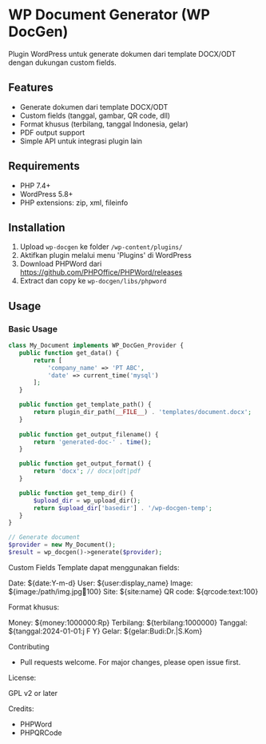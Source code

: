 # WP Document Generator (WP DocGen)

Plugin WordPress untuk generate dokumen dari template DOCX/ODT dengan dukungan custom fields.

## Features

- Generate dokumen dari template DOCX/ODT
- Custom fields (tanggal, gambar, QR code, dll)
- Format khusus (terbilang, tanggal Indonesia, gelar) 
- PDF output support
- Simple API untuk integrasi plugin lain

## Requirements

- PHP 7.4+ 
- WordPress 5.8+
- PHP extensions: zip, xml, fileinfo

## Installation

1. Upload `wp-docgen` ke folder `/wp-content/plugins/`
2. Aktifkan plugin melalui menu 'Plugins' di WordPress
3. Download PHPWord dari https://github.com/PHPOffice/PHPWord/releases
4. Extract dan copy ke `wp-docgen/libs/phpword`

## Usage

### Basic Usage

```php
class My_Document implements WP_DocGen_Provider {
   public function get_data() {
       return [
           'company_name' => 'PT ABC',
           'date' => current_time('mysql')
       ];
   }

   public function get_template_path() {
       return plugin_dir_path(__FILE__) . 'templates/document.docx';
   }
   
   public function get_output_filename() {
       return 'generated-doc-' . time();  
   }

   public function get_output_format() {
       return 'docx'; // docx|odt|pdf
   }

   public function get_temp_dir() {
       $upload_dir = wp_upload_dir();
       return $upload_dir['basedir'] . '/wp-docgen-temp';
   }
}

// Generate document
$provider = new My_Document();
$result = wp_docgen()->generate($provider);
```

Custom Fields
Template dapat menggunakan fields:

Date: ${date:Y-m-d}
User: ${user:display_name}
Image: ${image:/path/img.jpg:100:100}
Site: ${site:name}
QR code: ${qrcode:text:100}

Format khusus:

Money: ${money:1000000:Rp}
Terbilang: ${terbilang:1000000}
Tanggal: ${tanggal:2024-01-01:j F Y}
Gelar: ${gelar:Budi:Dr.|S.Kom}

Contributing
- Pull requests welcome. For major changes, please open issue first.

License:

GPL v2 or later

Credits:
- PHPWord
- PHPQRCode
